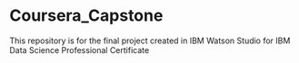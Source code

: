 # Coursera_Capstone
This repository is for the final project created in IBM Watson Studio for IBM Data Science Professional Certificate
